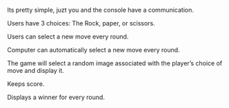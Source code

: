 Its pretty simple, juzt you and the console have a communication.

Users have 3 choices: The Rock, paper, or scissors.

Users can select a new move every round.

Computer can automatically select a new move every round.

The game will select a random image associated with the player’s choice of move and display it.

Keeps score.

Displays a winner for every round.
